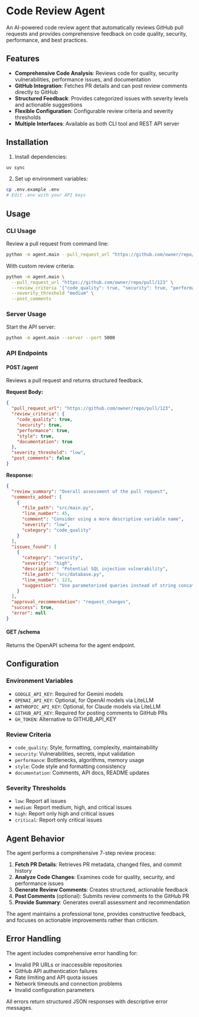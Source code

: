 # Code Review Agent

An AI-powered code review agent that automatically reviews GitHub pull requests and provides comprehensive feedback on code quality, security, performance, and best practices.

## Features

- **Comprehensive Code Analysis**: Reviews code for quality, security vulnerabilities, performance issues, and documentation
- **GitHub Integration**: Fetches PR details and can post review comments directly to GitHub
- **Structured Feedback**: Provides categorized issues with severity levels and actionable suggestions
- **Flexible Configuration**: Configurable review criteria and severity thresholds
- **Multiple Interfaces**: Available as both CLI tool and REST API server

## Installation

1. Install dependencies:
```bash
uv sync
```

2. Set up environment variables:
```bash
cp .env.example .env
# Edit .env with your API keys
```

## Usage

### CLI Usage

Review a pull request from command line:

```bash
python -m agent.main --pull_request_url "https://github.com/owner/repo/pull/123"
```

With custom review criteria:

```bash
python -m agent.main \
  --pull_request_url "https://github.com/owner/repo/pull/123" \
  --review_criteria '{"code_quality": true, "security": true, "performance": false}' \
  --severity_threshold "medium" \
  --post_comments
```

### Server Usage

Start the API server:

```bash
python -m agent.main --server --port 5000
```

### API Endpoints

#### POST /agent

Reviews a pull request and returns structured feedback.

**Request Body:**
```json
{
  "pull_request_url": "https://github.com/owner/repo/pull/123",
  "review_criteria": {
    "code_quality": true,
    "security": true,
    "performance": true,
    "style": true,
    "documentation": true
  },
  "severity_threshold": "low",
  "post_comments": false
}
```

**Response:**
```json
{
  "review_summary": "Overall assessment of the pull request",
  "comments_added": [
    {
      "file_path": "src/main.py",
      "line_number": 45,
      "comment": "Consider using a more descriptive variable name",
      "severity": "low",
      "category": "code_quality"
    }
  ],
  "issues_found": [
    {
      "category": "security",
      "severity": "high",
      "description": "Potential SQL injection vulnerability",
      "file_path": "src/database.py",
      "line_number": 123,
      "suggestion": "Use parameterized queries instead of string concatenation"
    }
  ],
  "approval_recommendation": "request_changes",
  "success": true,
  "error": null
}
```

#### GET /schema

Returns the OpenAPI schema for the agent endpoint.

## Configuration

### Environment Variables

- `GOOGLE_API_KEY`: Required for Gemini models
- `OPENAI_API_KEY`: Optional, for OpenAI models via LiteLLM
- `ANTHROPIC_API_KEY`: Optional, for Claude models via LiteLLM
- `GITHUB_API_KEY`: Required for posting comments to GitHub PRs
- `GH_TOKEN`: Alternative to GITHUB_API_KEY

### Review Criteria

- `code_quality`: Style, formatting, complexity, maintainability
- `security`: Vulnerabilities, secrets, input validation
- `performance`: Bottlenecks, algorithms, memory usage
- `style`: Code style and formatting consistency
- `documentation`: Comments, API docs, README updates

### Severity Thresholds

- `low`: Report all issues
- `medium`: Report medium, high, and critical issues
- `high`: Report only high and critical issues
- `critical`: Report only critical issues

## Agent Behavior

The agent performs a comprehensive 7-step review process:

1. **Fetch PR Details**: Retrieves PR metadata, changed files, and commit history
2. **Analyze Code Changes**: Examines code for quality, security, and performance issues
3. **Generate Review Comments**: Creates structured, actionable feedback
4. **Post Comments** (optional): Submits review comments to the GitHub PR
5. **Provide Summary**: Generates overall assessment and recommendation

The agent maintains a professional tone, provides constructive feedback, and focuses on actionable improvements rather than criticism.

## Error Handling

The agent includes comprehensive error handling for:
- Invalid PR URLs or inaccessible repositories
- GitHub API authentication failures
- Rate limiting and API quota issues
- Network timeouts and connection problems
- Invalid configuration parameters

All errors return structured JSON responses with descriptive error messages.
